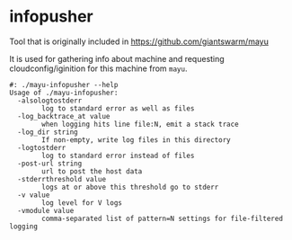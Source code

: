 # infopusher
Tool that is originally included in https://github.com/giantswarm/mayu


It is used for gathering info about machine and requesting cloudconfig/iginition for this machine from `mayu`.

```
#: ./mayu-infopusher --help
Usage of ./mayu-infopusher:
  -alsologtostderr
    	log to standard error as well as files
  -log_backtrace_at value
    	when logging hits line file:N, emit a stack trace
  -log_dir string
    	If non-empty, write log files in this directory
  -logtostderr
    	log to standard error instead of files
  -post-url string
    	url to post the host data
  -stderrthreshold value
    	logs at or above this threshold go to stderr
  -v value
    	log level for V logs
  -vmodule value
    	comma-separated list of pattern=N settings for file-filtered logging
```

